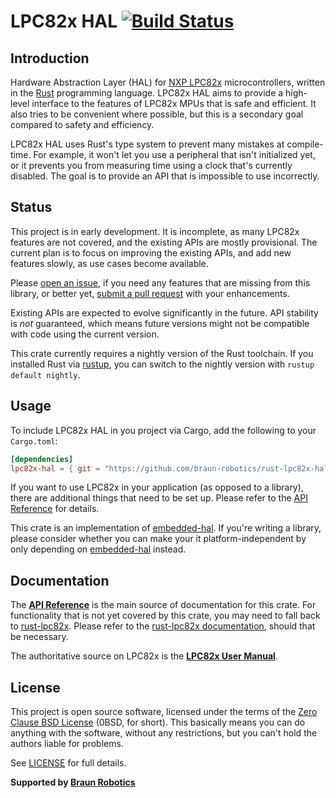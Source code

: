 # LPC82x HAL [![Build Status](https://travis-ci.org/braun-robotics/rust-lpc82x-hal.svg?branch=master)](https://travis-ci.org/braun-robotics/rust-lpc82x-hal)

## Introduction

Hardware Abstraction Layer (HAL) for [NXP LPC82x] microcontrollers, written in the [Rust] programming language. LPC82x HAL aims to provide a high-level interface to the features of LPC82x MPUs that is safe and efficient. It also tries to be convenient where possible, but this is a secondary goal compared to safety and efficiency.

LPC82x HAL uses Rust's type system to prevent many mistakes at compile-time. For example, it won't let you use a peripheral that isn't initialized yet, or it prevents you from measuring time using a clock that's currently disabled. The goal is to provide an API that is impossible to use incorrectly.

[NXP LPC82x]: https://www.nxp.com/products/processors-and-microcontrollers/arm-based-processors-and-mcus/lpc-cortex-m-mcus/lpc800-series-cortex-m0-plus-mcus/low-cost-microcontrollers-mcus-based-on-arm-cortex-m0-plus-cores:LPC82X
[Rust]: https://www.rust-lang.org/


## Status

This project is in early development. It is incomplete, as many LPC82x features are not covered, and the existing APIs are mostly provisional. The current plan is to focus on improving the existing APIs, and add new features slowly, as use cases become available.

Please [open an issue], if you need any features that are missing from this library, or better yet, [submit a pull request] with your enhancements.

Existing APIs are expected to evolve significantly in the future. API stability is *not* guaranteed, which means future versions might not be compatible with code using the current version.

This crate currently requires a nightly version of the Rust toolchain. If you installed Rust via [rustup], you can switch to the nightly version with `rustup default nightly`.

[open an issue]: https://github.com/braun-robotics/rust-lpc82x-hal/issues/new
[submit a pull request]: https://github.com/braun-robotics/rust-lpc82x-hal/blob/master/CONTRIBUTING.md
[rustup]: https://rustup.rs/


## Usage

To include LPC82x HAL in you project via Cargo, add the following to your `Cargo.toml`:

``` toml
[dependencies]
lpc82x-hal = { git = "https://github.com/braun-robotics/rust-lpc82x-hal.git" }
```

If you want to use LPC82x in your application (as opposed to a library), there are additional things that need to be set up. Please refer to the [API Reference] for details.

This crate is an implementation of [embedded-hal]. If you're writing a library, please consider whether you can make your it platform-independent by only depending on [embedded-hal] instead.

[embedded-hal]: https://github.com/japaric/embedded-hal


## Documentation

The **[API Reference]** is the main source of documentation for this crate. For functionality that is not yet covered by this crate, you may need to fall back to [rust-lpc82x]. Please refer to the [rust-lpc82x documentation], should that be necessary.

The authoritative source on LPC82x is the **[LPC82x User Manual]**.

[rust-lpc82x]: https://crates.io/crates/lpc82x
[rust-lpc82x documentation]: https://docs.rs/lpc82x/
[LPC82x User Manual]: https://www.nxp.com/docs/en/user-guide/UM10800.pdf


## License

This project is open source software, licensed under the terms of the [Zero Clause BSD License][] (0BSD, for short). This basically means you can do anything with the software, without any restrictions, but you can't hold the authors liable for problems.

See [LICENSE] for full details.

[Zero Clause BSD License]: https://opensource.org/licenses/FPL-1.0.0
[LICENSE]: https://github.com/braun-robotics/rust-lpc82x-hal/blob/master/LICENSE


**Supported by [Braun Robotics](https://braun-robotics.com/)**


[API Reference]: https://braun-robotics.github.io/rust-lpc82x-hal/lpc82x_hal/index.html
